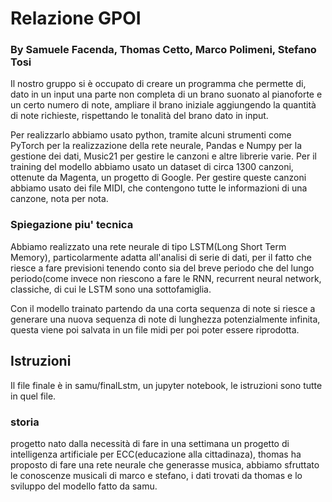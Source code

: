 # Relazione GPOI
### By Samuele Facenda, Thomas Cetto, Marco Polimeni, Stefano Tosi


Il nostro gruppo si è occupato di creare un programma che permette di, dato in un input una parte non completa di un brano suonato al pianoforte e un certo numero di note, ampliare il brano iniziale aggiungendo la quantità di note richieste, rispettando le tonalità del brano dato in input.

Per realizzarlo abbiamo usato python, tramite alcuni strumenti come PyTorch per la realizzazione della rete neurale, Pandas e Numpy per la gestione dei dati, Music21 per gestire le canzoni e altre librerie varie.
Per il training del modello abbiamo usato un dataset di circa 1300 canzoni, ottenute da Magenta, un progetto di Google. Per gestire queste canzoni abbiamo usato dei file MIDI, che contengono tutte le informazioni di una canzone, nota per nota.

### Spiegazione piu' tecnica

Abbiamo realizzato una rete neurale di tipo LSTM(Long Short Term Memory), particolarmente adatta all'analisi di serie di dati, per il fatto che riesce a fare previsioni tenendo conto sia del breve periodo che del lungo periodo(come invece non riescono a fare le RNN, recurrent neural network, classiche, di cui le LSTM sono una sottofamiglia.

Con il modello trainato partendo da una corta sequenza di note si riesce a generare una nuova sequenza di note di lunghezza potenzialmente infinita, questa viene poi salvata in
un file midi per poi poter essere riprodotta.


## Istruzioni

Il file finale è in samu/finalLstm, un jupyter notebook,
le istruzioni sono tutte in quel file.

### storia

progetto nato dalla necessità di fare in una settimana un 
progetto di intelligenza artificiale per ECC(educazione alla cittadinaza),
thomas ha proposto di fare una rete neurale che generasse musica,
abbiamo sfruttato le conoscenze musicali di marco e stefano, i dati
trovati da thomas e lo sviluppo del modello fatto da samu.